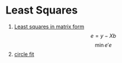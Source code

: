 # Least Squares
1. [Least squares in matrix form](http://global.oup.com/booksites/content/0199268010/samplesec3)
$$e=y-Xb$$
$$\min e'e$$
2. [circle fit](http://ztrw.mchtr.pw.edu.pl/en/least-squares-circle-fit/)
